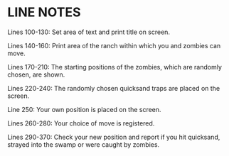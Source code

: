 # LINE NOTES

Lines 100-130: Set area of text and print title on screen.

Lines 140-160: Print area of the ranch within which you and zombies can move.

Lines 170-210: The starting positions of the zombies, which are randomly chosen, are shown.

Lines 220-240: The randomly chosen quicksand traps are placed on the screen.

Line 250: Your own position is placed on the screen.

Lines 260-280: Your choice of move is registered.

Lines 290-370: Check your new position and report if you hit quicksand, strayed into the swamp or were caught by zombies.
